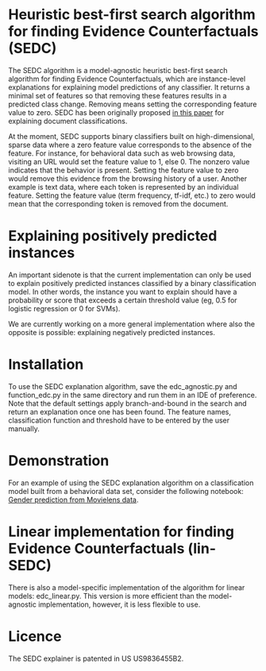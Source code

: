 # Heuristic best-first search algorithm for finding Evidence Counterfactuals (SEDC)

The SEDC algorithm is a model-agnostic heuristic best-first search algorithm for finding Evidence Counterfactuals, which are instance-level explanations for explaining model predictions of any classifier. It returns a minimal set of features so that removing these features results in a predicted class change. Removing means setting the corresponding feature value to zero. SEDC has been originally proposed [in this paper](https://papers.ssrn.com/sol3/papers.cfm?abstract_id=2282998) for explaining document classifications.

At the moment, SEDC supports binary classifiers built on high-dimensional, sparse data where a zero feature value corresponds to the absence of the feature. For instance, for behavioral data such as web browsing data, visiting an URL would set the feature value to 1, else 0. The nonzero value indicates that the behavior is present. Setting the feature value to zero would remove this evidence from the browsing history of a user. Another example is text data, where each token is represented by an individual feature. Setting the feature value (term frequency, tf-idf, etc.) to zero would mean that the corresponding token is removed from the document. 

# Explaining positively predicted instances 
An important sidenote is that the current implementation can only be used to explain positively predicted instances classified by a binary classification model. In other words, the instance you want to explain should have a probability or score that exceeds a certain threshold value (eg, 0.5 for logistic regression or 0 for SVMs).

We are currently working on a more general implementation where also the opposite is possible: explaining negatively predicted instances.

# Installation

To use the SEDC explanation algorithm, save the edc_agnostic.py and function_edc.py in the same directory and run them in an IDE of preference. Note that the default settings apply branch-and-bound in the search and return an explanation once one has been found. The feature names, classification function and threshold have to be entered by the user manually. 

# Demonstration

For an example of using the SEDC explanation algorithm on a classification model built from a behavioral data set, consider the following notebook: [Gender prediction from Movielens data](C:\Users\yramon\Documents\GitHub\edc\tutorials\Tutorial_BehavioralData_SEDC.html). 

# Linear implementation for finding Evidence Counterfactuals (lin-SEDC)

There is also a model-specific implementation of the algorithm for linear models: edc_linear.py. This version is more efficient than the model-agnostic implementation, however, it is less flexible to use.

# Licence

The SEDC explainer is patented in US US9836455B2.
